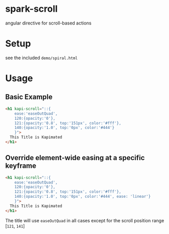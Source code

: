 spark-scroll
============

angular directive for scroll-based actions

Setup
=====

see the included `demo/spiral.html`

Usage
=====

## Basic Example

```html
<h1 kapi-scroll="::{
    ease:'easeOutQuad',
    120:{opacity:'0'},
    121:{opacity:'0.8', top:'151px', color:'#fff'},
    140:{opacity:'1.0', top:'0px', color:'#444'}
    }">
  This Title is Kapimated
</h1>
 ```
 
## Override element-wide easing at a specific keyframe

```html
<h1 kapi-scroll="::{
    ease:'easeOutQuad',
    120:{opacity:'0'},
    121:{opacity:'0.8', top:'151px', color:'#fff'},
    140:{opacity:'1.0', top:'0px', color:'#444', ease: 'linear'}
    }">
  This Title is Kapimated
</h1>
 ```
 
The title will use `easeOutQuad` in all cases except for the scroll position range [`121`, `141`]
